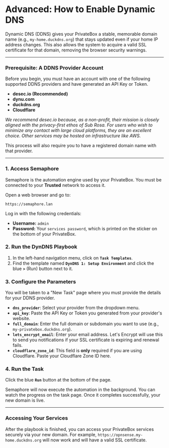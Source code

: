 # Advanced: How to Enable Dynamic DNS

Dynamic DNS (DDNS) gives your PrivateBox a stable, memorable domain name (e.g., `my-home.duckdns.org`) that stays updated even if your home IP address changes. This also allows the system to acquire a valid SSL certificate for that domain, removing the browser security warnings.

---

### Prerequisite: A DDNS Provider Account

Before you begin, you must have an account with one of the following supported DDNS providers and have generated an API Key or Token.

- **desec.io (Recommended)**
- **dynu.com**
- **duckdns.org**
- **Cloudflare**

*We recommend desec.io because, as a non-profit, their mission is closely aligned with the privacy-first ethos of Sub Rosa. For users who wish to minimize any contact with large cloud platforms, they are an excellent choice. Other services may be hosted on infrastructure like AWS.*

This process will also require you to have a registered domain name with that provider.

---

### 1. Access Semaphore

Semaphore is the automation engine used by your PrivateBox. You must be connected to your **Trusted** network to access it.

Open a web browser and go to:

`https://semaphore.lan`

Log in with the following credentials:
- **Username:** `admin`
- **Password:** Your `services password`, which is printed on the sticker on the bottom of your PrivateBox.

### 2. Run the DynDNS Playbook

1.  In the left-hand navigation menu, click on **`Task Templates`**.
2.  Find the template named **`DynDNS 1: Setup Environment`** and click the blue **`>`** (Run) button next to it.

### 3. Configure the Parameters

You will be taken to a "New Task" page where you must provide the details for your DDNS provider.

- **`dns_provider`**: Select your provider from the dropdown menu.
- **`api_key`**: Paste the API Key or Token you generated from your provider's website.
- **`full_domain`**: Enter the full domain or subdomain you want to use (e.g., `my-privatebox.duckdns.org`).
- **`lets_encrypt_email`**: Enter your email address. Let's Encrypt will use this to send you notifications if your SSL certificate is expiring and renewal fails.
- **`cloudflare_zone_id`**: This field is **only** required if you are using Cloudflare. Paste your Cloudflare Zone ID here.

### 4. Run the Task

Click the blue **`Run`** button at the bottom of the page.

Semaphore will now execute the automation in the background. You can watch the progress on the task page. Once it completes successfully, your new domain is live.

---

### Accessing Your Services

After the playbook is finished, you can access your PrivateBox services securely via your new domain. For example, `https://opnsense.my-home.duckdns.org` will now work and will have a valid SSL certificate.
